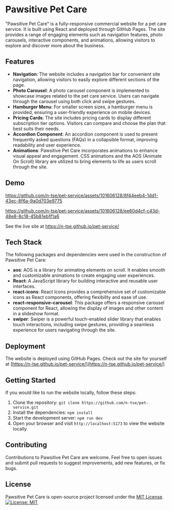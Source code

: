 # Pawsitive Pet Care

"Pawsitive Pet Care" is a fully-responsive commercial website for a pet care service. It is built using React and deployed through GitHub Pages. The site provides a range of engaging elements such as navigation features, photo carousels, interactive components, and animations, allowing visitors to explore and discover more about the business.

## Features

- **Navigation**: The website includes a navigation bar for convenient site navigation, allowing visitors to easily explore different sections of the page.
- **Photo Carousel**: A photo carousel component is implemented to showcase images related to the pet care service. Users can navigate through the carousel using both click and swipe gestures.
- **Hamburger Menu**: For smaller screen sizes, a hamburger menu is provided, ensuring a user-friendly experience on mobile devices.
- **Pricing Cards**: The site includes pricing cards to display different subscription tier options. Visitors can compare and choose the plan that best suits their needs.
- **Accordion Component**: An accordion component is used to present frequently asked questions (FAQs) in a collapsible format, improving readability and user experience.
- **Animations**: Pawsitive Pet Care incorporates animations to enhance visual appeal and engagement. CSS animations and the AOS (Animate On Scroll) library are utilized to bring elements to life as users scroll through the site.

## Demo

https://github.com/n-tse/pet-service/assets/101606128/8f44eeb4-1dd1-43ec-8f6a-9a0d703e9775

https://github.com/n-tse/pet-service/assets/101606128/ee60d4cf-c43d-48e8-8c18-45b81eb1f1a6

See the live site at <a href="https://n-tse.github.io/pet-service/" target="_blank">https://n-tse.github.io/pet-service/</a>

## Tech Stack

The following packages and dependencies were used in the construction of Pawsitive Pet Care:

- **aos**: AOS is a library for animating elements on scroll. It enables smooth and customizable animations to create engaging user experiences.
- **React**: A JavaScript library for building interactive and reusable user interfaces.
- **react-icons**: React Icons provides a comprehensive set of customizable icons as React components, offering flexibility and ease of use.
- **react-responsive-carousel**: This package offers a responsive carousel component for React, allowing the display of images and other content in a slideshow format.
- **swiper**: Swiper is a powerful touch-enabled slider library that enables touch interactions, including swipe gestures, providing a seamless experience for users navigating through the site.

## Deployment

The website is deployed using GitHub Pages. Check out the site for yourself at [https://n-tse.github.io/pet-service/](https://n-tse.github.io/pet-service/)

## Getting Started

If you would like to run the website locally, follow these steps:

1. Clone the repository: `git clone https://github.com/n-tse/pet-service.git`
2. Install the dependencies: `npm install`
3. Start the development server: `npm run dev`
4. Open your browser and visit `http://localhost:5173` to view the website locally.

## Contributing

Contributions to Pawsitive Pet Care are welcome. Feel free to open issues and submit pull requests to suggest improvements, add new features, or fix bugs.

## License

Pawsitive Pet Care is open-source project licensed under the [MIT License](LICENSE).\
[![License: MIT](https://img.shields.io/badge/License-MIT-yellow.svg)](https://opensource.org/licenses/MIT)


